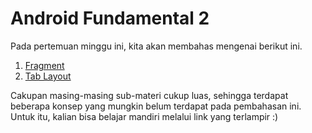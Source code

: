 # Android Fundamental 2

Pada pertemuan minggu ini, kita akan membahas mengenai berikut ini.

1. [Fragment](Sub-Materi/Fragment/Fragment.md)
2. [Tab Layout](Sub-Materi/TabLayout_Modul-Praktikum/Practice-TabLayout-with-ViewPager2.md) 

Cakupan masing-masing sub-materi cukup luas, sehingga terdapat beberapa konsep yang mungkin belum terdapat pada pembahasan ini. Untuk itu, kalian bisa belajar mandiri melalui link yang terlampir :)
